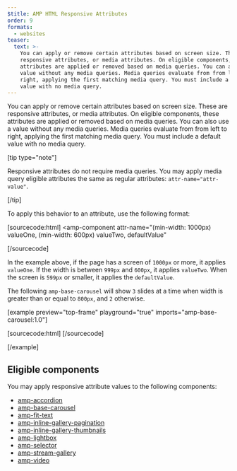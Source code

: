 ```yaml
---
$title: AMP HTML Responsive Attributes
order: 9
formats:
  - websites
teaser:
  text: >-
    You can apply or remove certain attributes based on screen size. These are
    responsive attributes, or media attributes. On eligible components, these
    attributes are applied or removed based on media queries. You can also use a
    value without any media queries. Media queries evaluate from from left to
    right, applying the first matching media query. You must include a default
    value with no media query.
---
```


<!--
This file is imported from https://github.com/ampproject/amphtml/blob/master/docs/spec/amp-html-responsive-attributes.md.
Please do not change this file.
If you have found a bug or an issue please
have a look and request a pull request there.
-->



You can apply or remove certain attributes based on screen size. These are responsive attributes, or media attributes. On eligible components, these attributes are applied or removed based on media queries. You can also use a value without any media queries. Media queries evaluate from from left to right, applying the first matching media query. You must include a default value with no media query.

[tip type="note"]

Responsive attributes do not require media queries. You may apply media query eligible attributes the same as regular attributes: `attr-name="attr-value"`.

[/tip]

To apply this behavior to an attribute, use the following format:

[sourcecode:html]
<amp-component
  attr-name="(min-width: 1000px) valueOne, (min-width: 600px) valueTwo, defaultValue"
></amp-component>
[/sourcecode]

In the example above, if the page has a screen of `1000px` or more, it applies `valueOne`. If the width is between `999px` and `600px`, it applies `valueTwo`. When the screen is `599px` or smaller, it applies the `defaultValue`.

The following `amp-base-carousel` will show `3` slides at a time when width is greater than or equal to `800px`, and `2` otherwise.

[example preview="top-frame" playground="true" imports="amp-base-carousel:1.0"]

[sourcecode:html]
<amp-base-carousel
    width="900" height="200"
    layout="responsive"
    visible-count="(min-width: 800px) 3, 2">
  <amp-img src="./img/redgradient.png" layout="flex-item"></amp-img>
  <amp-img src="./img/greengradient.png" layout="flex-item"></amp-img>
  <amp-img src="./img/bluegradient.png" layout="flex-item"></amp-img>
  <amp-img src="./img/orangegradient.png" layout="flex-item"></amp-img>
  <amp-img src="./img/tealgradient.png" layout="flex-item"></amp-img>
  <amp-img src="./img/lemonyellowgradient.png" layout="flex-item"></amp-img>
  <amp-img src="./img/lilacgradient.png" layout="flex-item"></amp-img>
</amp-base-carousel>
[/sourcecode]

[/example]

## Eligible components <a name="eligible-components"></a>

You may apply responsive attribute values to the following components:

-   [amp-accordion](https://github.com/ampproject/amphtml/blob/master/docs/spec/./../../extensions/amp-accordion/amp-accordion.md#animate)
-   [amp-base-carousel](https://github.com/ampproject/amphtml/blob/master/docs/spec/./../../extensions/amp-base-carousel/amp-base-carousel.md#media-queries)
-   [amp-fit-text](https://github.com/ampproject/amphtml/blob/master/docs/spec/./../../extensions/amp-fit-text/amp-fit-text.md#media-queries)
-   [amp-inline-gallery-pagination](https://github.com/ampproject/amphtml/blob/master/docs/spec/./../../extensions/amp-inline-gallery/amp-inline-gallery.md#include-pagination-indicators)
-   [amp-inline-gallery-thumbnails](https://github.com/ampproject/amphtml/blob/master/docs/spec/./../../extensions/amp-inline-gallery/amp-inline-gallery.md#include-pagination-thumbnails)
-   [amp-lightbox](https://github.com/ampproject/amphtml/blob/master/docs/spec/./../../extensions/amp-lightbox/amp-lightbox.md#animation)
-   [amp-selector](https://github.com/ampproject/amphtml/blob/master/docs/spec/./../../extensions/amp-selector/amp-selector.md#keyboard-select-mode)
-   [amp-stream-gallery](https://github.com/ampproject/amphtml/blob/master/docs/spec/./../../extensions/amp-stream-gallery/amp-stream-gallery.md#media-queries)
-   [amp-video](https://github.com/ampproject/amphtml/blob/master/docs/spec/./../../extensions/amp-video/amp-video.md#rotate-to-fullscreen)